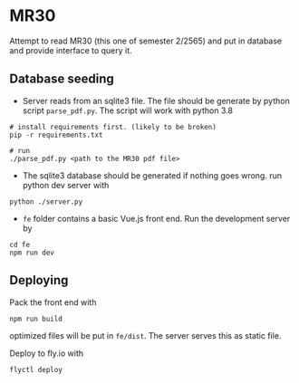 MR30
===

Attempt to read MR30 (this one of semester 2/2565) and put in database and provide interface to query it.

## Database seeding
- Server reads from an sqlite3 file. The file should be generate by python script `parse_pdf.py`. The script will work with python 3.8

```
# install requirements first. (likely to be broken)
pip -r requirements.txt

# run
./parse_pdf.py <path to the MR30 pdf file>
```

- The sqlite3 database should be generated if nothing goes wrong. run python dev server with
```
python ./server.py
```

- `fe` folder contains a basic Vue.js front end. Run the development server by
```
cd fe
npm run dev
```

## Deploying

Pack the front end with
```bash
npm run build
```

optimized files will be put in `fe/dist`. The server serves this as static file.

Deploy to fly.io with
```
flyctl deploy
```
